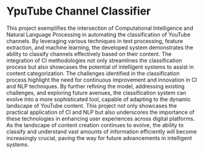 # YpuTube Channel Classifier
This project exemplifies the intersection of Computational Intelligence and Natural 
Language Processing in automating the classification of YouTube channels. By leveraging various 
techniques in text processing, feature extraction, and machine learning, the developed system 
demonstrates the ability to classify channels effectively based on their content. The integration of CI 
methodologies not only streamlines the classification process but also showcases the potential of 
intelligent systems to assist in content categorization. 
The challenges identified in the classification process highlight the need for continuous improvement 
and innovation in CI and NLP techniques. By further refining the model, addressing existing 
challenges, and exploring future avenues, the classification system can evolve into a more 
sophisticated tool, capable of adapting to the dynamic landscape of YouTube content. 
This project not only showcases the practical application of CI and NLP but also underscores the 
importance of these technologies in enhancing user experiences across digital platforms. As the 
landscape of content creation continues to evolve, the ability to classify and understand vast amounts 
of information efficiently will become increasingly crucial, paving the way for future advancements 
in intelligent systems. 
